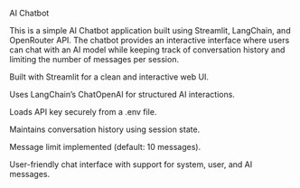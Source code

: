 AI Chatbot 

This is a simple AI Chatbot application built using Streamlit, LangChain, and OpenRouter API.
The chatbot provides an interactive interface where users can chat with an AI model while keeping track of conversation history and limiting the number of messages per session.


Built with Streamlit for a clean and interactive web UI.


Uses LangChain’s ChatOpenAI for structured AI interactions.


Loads API key securely from a .env file.


Maintains conversation history using session state.



Message limit implemented (default: 10 messages).


User-friendly chat interface with support for system, user, and AI messages.

